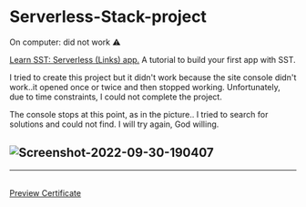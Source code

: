 # Serverless-Stack-project

On computer: did not work ⚠️

[Learn SST: Serverless (Links) app.](https://docs.sst.dev/learn/)
A tutorial to build your first app with SST.

I tried to create this project but it didn't work because the site console didn't work..it opened once or twice and then stopped working. Unfortunately, due to time constraints, I could not complete the project.

The console stops at this point, as in the picture.. I tried to search for solutions and could not find. I will try again, God willing.

## <img src="https://i.ibb.co/MZgYSmq/Screenshot-2022-09-30-190407.png" alt="Screenshot-2022-09-30-190407" border="0">

---

<br>[Preview Certificate](https://najwan-portfolio.netlify.app/)
